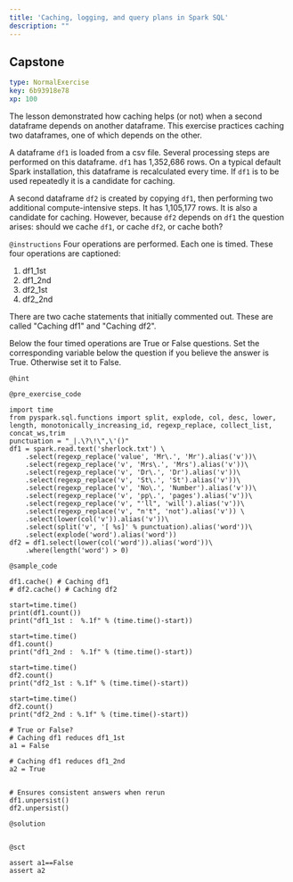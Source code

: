 ```yaml
---
title: 'Caching, logging, and query plans in Spark SQL'
description: ""
---
```


## Capstone

```yaml
type: NormalExercise
key: 6b93918e78
xp: 100
```

The lesson demonstrated how caching helps (or not) when a second dataframe depends on another dataframe. This exercise practices caching two dataframes, one of which depends on the other. 

A dataframe `df1` is loaded from a csv file. Several processing steps are performed on this dataframe. `df1` has 1,352,686 rows. On a typical default Spark installation, this dataframe is recalculated every time. If `df1` is to be used repeatedly it is a candidate for caching. 

A second dataframe `df2` is created by copying `df1`, then performing two additional compute-intensive steps. It has 1,105,177 rows.  It is also a candidate for caching.  However, because `df2` depends on `df1` the question arises: should we cache `df1`, or cache `df2`, or cache both?

`@instructions`
Four operations are performed.  Each one is timed. These four operations are captioned:

1. df1_1st
2. df1_2nd
3. df2_1st
4. df2_2nd

There are two cache statements that initially commented out. These are called "Caching df1" and "Caching df2". 

Below the four timed operations are True or False questions.  Set the corresponding variable below the question if you believe the answer is True.  Otherwise set it to False.

`@hint`


`@pre_exercise_code`
```{python}
import time 
from pyspark.sql.functions import split, explode, col, desc, lower, length, monotonically_increasing_id, regexp_replace, collect_list, concat_ws,trim 
punctuation = "_|.\?\!\",\'()"
df1 = spark.read.text('sherlock.txt') \
    .select(regexp_replace('value', 'Mr\.', 'Mr').alias('v'))\
    .select(regexp_replace('v', 'Mrs\.', 'Mrs').alias('v'))\
    .select(regexp_replace('v', 'Dr\.', 'Dr').alias('v'))\
    .select(regexp_replace('v', 'St\.', 'St').alias('v'))\
    .select(regexp_replace('v', 'No\.', 'Number').alias('v'))\
    .select(regexp_replace('v', 'pp\.', 'pages').alias('v'))\
    .select(regexp_replace('v', "'ll", 'will').alias('v'))\
    .select(regexp_replace('v', "n't", 'not').alias('v')) \
    .select(lower(col('v')).alias('v'))\
    .select(split('v', '[ %s]' % punctuation).alias('word'))\
    .select(explode('word').alias('word'))
df2 = df1.select(lower(col('word')).alias('word'))\
    .where(length('word') > 0)

```

`@sample_code`
```{python}
df1.cache() # Caching df1
# df2.cache() # Caching df2

start=time.time() 
print(df1.count())
print("df1_1st :  %.1f" % (time.time()-start))

start=time.time() 
df1.count()
print("df1_2nd :  %.1f" % (time.time()-start))

start=time.time() 
df2.count()
print("df2_1st : %.1f" % (time.time()-start))

start=time.time() 
df2.count()
print("df2_2nd : %.1f" % (time.time()-start))

# True or False?
# Caching df1 reduces df1_1st
a1 = False

# Caching df1 reduces df1_2nd
a2 = True


# Ensures consistent answers when rerun 
df1.unpersist()
df2.unpersist()

```

`@solution`
```{python}

```

`@sct`
```{python}
assert a1==False
assert a2
```
